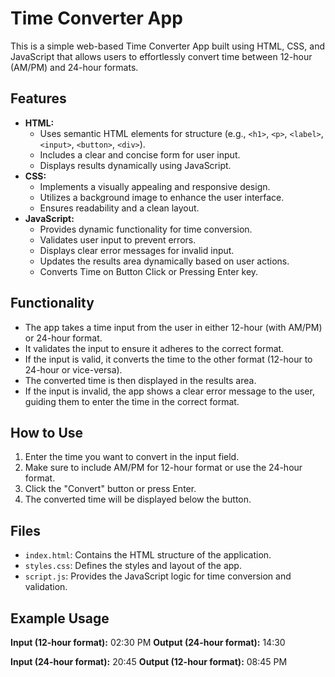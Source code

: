 # Time Converter App

This is a simple web-based Time Converter App built using HTML, CSS, and JavaScript that allows users to effortlessly convert time between 12-hour (AM/PM) and 24-hour formats.

## Features

- **HTML:**
    - Uses semantic HTML elements for structure (e.g., `<h1>`, `<p>`, `<label>`, `<input>`, `<button>`, `<div>`).
    - Includes a clear and concise form for user input.
    - Displays results dynamically using JavaScript.
- **CSS:**
    - Implements a visually appealing and responsive design.
    - Utilizes a background image to enhance the user interface.
    - Ensures readability and a clean layout.
- **JavaScript:**
    - Provides dynamic functionality for time conversion.
    - Validates user input to prevent errors.
    - Displays clear error messages for invalid input.
    - Updates the results area dynamically based on user actions.
    - Converts Time on Button Click or Pressing Enter key.

## Functionality

- The app takes a time input from the user in either 12-hour (with AM/PM) or 24-hour format.
- It validates the input to ensure it adheres to the correct format.
- If the input is valid, it converts the time to the other format (12-hour to 24-hour or vice-versa).
- The converted time is then displayed in the results area.
- If the input is invalid, the app shows a clear error message to the user, guiding them to enter the time in the correct format.

## How to Use

1. Enter the time you want to convert in the input field.
2. Make sure to include AM/PM for 12-hour format or use the 24-hour format.
3. Click the "Convert" button or press Enter.
4. The converted time will be displayed below the button.

## Files

- `index.html`: Contains the HTML structure of the application.
- `styles.css`: Defines the styles and layout of the app.
- `script.js`: Provides the JavaScript logic for time conversion and validation.

## Example Usage

**Input (12-hour format):** 02:30 PM
**Output (24-hour format):** 14:30

**Input (24-hour format):** 20:45
**Output (12-hour format):** 08:45 PM
